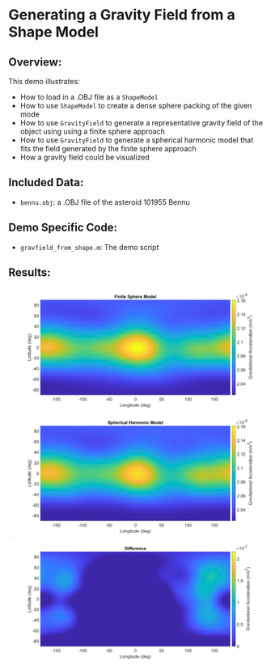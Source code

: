 # Generating a Gravity Field from a Shape Model

## Overview:
This demo illustrates:
- How to load in a .OBJ file as a `ShapeModel`
- How to use `ShapeModel` to create a dense sphere packing of the given mode
- How to use `GravityField` to generate a representative gravity field of the object using using a finite sphere approach 
- How to use `GravityField` to generate a spherical harmonic model that fits the field generated by the finite sphere approach
- How a gravity field could be visualized

## Included Data:
- `bennu.obj`: a .OBJ file of the asteroid 101955 Bennu 

## Demo Specific Code:
- `gravfield_from_shape.m`: The demo script

## Results:
![Alt text](results/finite_sphere.png?raw=true "Finite Sphere Gravity Field Model")
![Alt text](results/spherical_harmonic.png?raw=true "Spherical Harmonic Gravity Field Model")
![Alt text](results/field_comparison.png?raw=true "Difference in the Fields")
